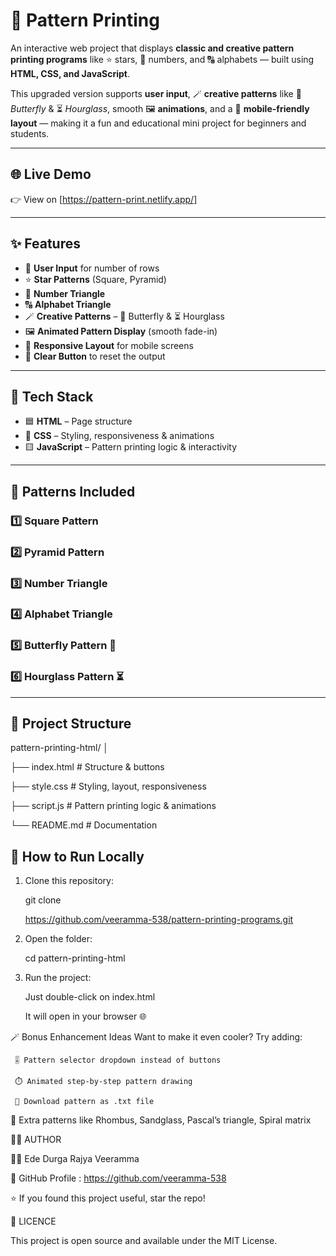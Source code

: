 
# 🧠 Pattern Printing 

An interactive web project that displays **classic and creative pattern printing programs** like ⭐ stars, 🔢 numbers, and 🔠 alphabets — built using **HTML, CSS, and JavaScript**.

This upgraded version supports **user input**, 🪄 **creative patterns** like 🦋 *Butterfly* & ⏳ *Hourglass*, smooth 🖼️ **animations**, and a 📱 **mobile-friendly layout** — making it a fun and educational mini project for beginners and students.

---

## 🌐 **Live Demo**
👉 View on [https://pattern-print.netlify.app/]

---

## ✨ **Features**
- 🌈 **User Input** for number of rows  
- ⭐ **Star Patterns** (Square, Pyramid)  
- 🔢 **Number Triangle**  
- 🔠 **Alphabet Triangle**  
- 🪄 **Creative Patterns** – 🦋 Butterfly & ⏳ Hourglass  
- 🖼️ **Animated Pattern Display** (smooth fade-in)  
- 📱 **Responsive Layout** for mobile screens  
- 🧼 **Clear Button** to reset the output

---

## 🧰 **Tech Stack**
- 🟦 **HTML** – Page structure  
- 🎨 **CSS** – Styling, responsiveness & animations  
- 🟨 **JavaScript** – Pattern printing logic & interactivity

---

## 📝 **Patterns Included**

### 1️⃣ Square Pattern


### 2️⃣ Pyramid Pattern
   


### 3️⃣ Number Triangle



### 4️⃣ Alphabet Triangle



### 5️⃣ Butterfly Pattern 🦋


### 6️⃣ Hourglass Pattern ⏳

---

## 📂 **Project Structure**
pattern-printing-html/
│

├── index.html # Structure & buttons

├── style.css # Styling, layout, responsiveness

├── script.js # Pattern printing logic & animations

└── README.md # Documentation





## 🚀 **How to Run Locally**

1. Clone this repository:

   git clone 
 
   https://github.com/veeramma-538/pattern-printing-programs.git

2. Open the folder:

   cd pattern-printing-html

3. Run the project:

    Just double-click on index.html

    It will open in your browser 🌐




🪄 Bonus Enhancement Ideas Want to make it even cooler? Try adding:

     🎚️ Pattern selector dropdown instead of buttons

     ⏱️ Animated step-by-step pattern drawing

     💾 Download pattern as .txt file

🔸 Extra patterns like Rhombus, Sandglass, Pascal’s triangle, Spiral matrix




🧑‍💻 AUTHOR 

   👩‍💻 Ede Durga Rajya Veeramma

   📌 GitHub Profile : https://github.com/veeramma-538

   ⭐ If you found this project useful, star the repo!




📝 LICENCE


   This project is open source and available under the MIT License.


